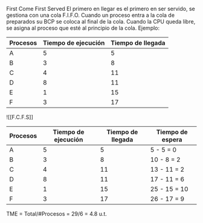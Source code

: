 First Come First Served
El primero en llegar es el primero en ser servido, se gestiona con una cola F.I.F.O. Cuando un proceso entra a la cola de preparados su BCP se coloca al final de la cola. Cuando la CPU queda libre, se asigna al proceso que esté al principio de la cola.
Ejemplo:

| Procesos | Tiempo de ejecución  | Tiempo de llegada |
|----------|----------------------|-------------------|
| A        | 5                    | 5                 |
| B        | 3                    | 8                 |
| C        | 4                    | 11                |
| D        | 8                    | 11                |
| E        | 1                    | 15                |
| F        | 3                    | 17                |

![[F.C.F.S]]


| Procesos | Tiempo de ejecución  | Tiempo de llegada | Tiempo de espera |
|----------|----------------------|-------------------|------------------|
| A        | 5                    | 5                 | 5 - 5 = 0        |
| B        | 3                    | 8                 | 10 - 8 = 2       |
| C        | 4                    | 11                | 13 - 11 = 2      |
| D        | 8                    | 11                | 17 - 11 = 6      |
| E        | 1                    | 15                | 25 - 15 = 10     |
| F        | 3                    | 17                | 26 - 17 = 9      |

TME = Total/#Procesos = 29/6 = 4.8 u.t.

